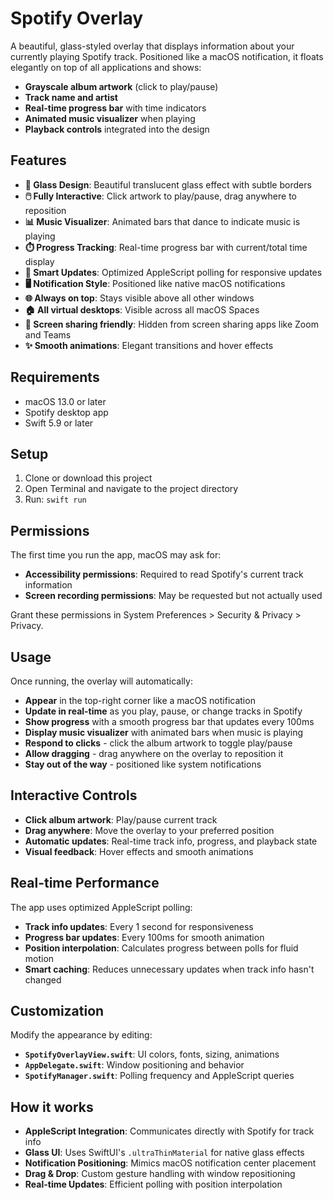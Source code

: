 # Spotify Overlay

A beautiful, glass-styled overlay that displays information about your currently playing Spotify track. Positioned like a macOS notification, it floats elegantly on top of all applications and shows:

- **Grayscale album artwork** (click to play/pause)
- **Track name and artist**
- **Real-time progress bar** with time indicators
- **Animated music visualizer** when playing
- **Playback controls** integrated into the design

## Features

- **🎨 Glass Design**: Beautiful translucent glass effect with subtle borders
- **🖱️ Fully Interactive**: Click artwork to play/pause, drag anywhere to reposition
- **📊 Music Visualizer**: Animated bars that dance to indicate music is playing
- **⏱️ Progress Tracking**: Real-time progress bar with current/total time display
- **🔄 Smart Updates**: Optimized AppleScript polling for responsive updates
- **🖥️ Notification Style**: Positioned like native macOS notifications
- **🌐 Always on top**: Stays visible above all other windows
- **🏠 All virtual desktops**: Visible across all macOS Spaces
- **🎥 Screen sharing friendly**: Hidden from screen sharing apps like Zoom and Teams
- **✨ Smooth animations**: Elegant transitions and hover effects

## Requirements

- macOS 13.0 or later
- Spotify desktop app
- Swift 5.9 or later

## Setup

1. Clone or download this project
2. Open Terminal and navigate to the project directory
3. Run: `swift run`

## Permissions

The first time you run the app, macOS may ask for:
- **Accessibility permissions**: Required to read Spotify's current track information
- **Screen recording permissions**: May be requested but not actually used

Grant these permissions in System Preferences > Security & Privacy > Privacy.

## Usage

Once running, the overlay will automatically:
- **Appear** in the top-right corner like a macOS notification
- **Update in real-time** as you play, pause, or change tracks in Spotify  
- **Show progress** with a smooth progress bar that updates every 100ms
- **Display music visualizer** with animated bars when music is playing
- **Respond to clicks** - click the album artwork to toggle play/pause
- **Allow dragging** - drag anywhere on the overlay to reposition it
- **Stay out of the way** - positioned like system notifications

## Interactive Controls

- **Click album artwork**: Play/pause current track
- **Drag anywhere**: Move the overlay to your preferred position  
- **Automatic updates**: Real-time track info, progress, and playback state
- **Visual feedback**: Hover effects and smooth animations

## Real-time Performance

The app uses optimized AppleScript polling:
- **Track info updates**: Every 1 second for responsiveness
- **Progress bar updates**: Every 100ms for smooth animation
- **Position interpolation**: Calculates progress between polls for fluid motion
- **Smart caching**: Reduces unnecessary updates when track info hasn't changed

## Customization

Modify the appearance by editing:
- **`SpotifyOverlayView.swift`**: UI colors, fonts, sizing, animations
- **`AppDelegate.swift`**: Window positioning and behavior
- **`SpotifyManager.swift`**: Polling frequency and AppleScript queries

## How it works

- **AppleScript Integration**: Communicates directly with Spotify for track info
- **Glass UI**: Uses SwiftUI's `.ultraThinMaterial` for native glass effects
- **Notification Positioning**: Mimics macOS notification center placement  
- **Drag & Drop**: Custom gesture handling with window repositioning
- **Real-time Updates**: Efficient polling with position interpolation